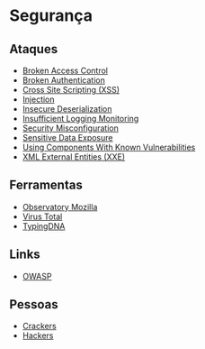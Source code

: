 # Segurança

## Ataques
- [Broken Access Control](https://owasp.org/www-project-top-ten/2017/A5_2017-Broken_Access_Control)
- [Broken Authentication](https://owasp.org/www-project-top-ten/2017/A2_2017-Broken_Authentication)
- [Cross Site Scripting (XSS)](https://owasp.org/www-project-top-ten/2017/A7_2017-Cross-Site_Scripting_(XSS))
- [Injection](https://owasp.org/www-project-top-ten/2017/A1_2017-Injection)
- [Insecure Deserialization](https://owasp.org/www-project-top-ten/2017/A8_2017-Insecure_Deserialization)
- [Insufficient Logging Monitoring](https://owasp.org/www-project-top-ten/2017/A10_2017-Insufficient_Logging%2526Monitoring)
- [Security Misconfiguration](https://owasp.org/www-project-top-ten/2017/A6_2017-Security_Misconfiguration)
- [Sensitive Data Exposure](https://owasp.org/www-project-top-ten/2017/A3_2017-Sensitive_Data_Exposure)
- [Using Components With Known Vulnerabilities](https://owasp.org/www-project-top-ten/2017/A9_2017-Using_Components_with_Known_Vulnerabilities)
- [XML External Entities (XXE)](https://owasp.org/www-project-top-ten/2017/A4_2017-XML_External_Entities_(XXE))

## Ferramentas
- [Observatory Mozilla](https://observatory.mozilla.org/)
- [Virus Total](https://www.virustotal.com)
- [TypingDNA](https://www.typingdna.com/)

## Links
- [OWASP](https://owasp.org/)

## Pessoas
- [Crackers](https://pt.wikipedia.org/wiki/Cracker)
- [Hackers](https://pt.wikipedia.org/wiki/Hacker)
